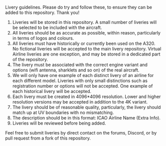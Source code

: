 Livery guidelines. Please do try and follow these, to ensure they can be added to this repository. Thank you!

1. Liveries will be stored in this repository. A small number of liveries will be selected to be included with the aircraft.
2. All liveries should be as accurate as possible, within reason, particularly in terms of logos and colours.
3. All liveries must have historically or currently been used on the A320. No fictional liveries will be accepted to the main livery repository. Virtual Airline liveries are one exception, and may be stored in a dedicated part of the repository.
4. The livery must be associated with the correct engine variant and options (wifi antenna, sharklets and so on) of the real aircraft.
5. We will only have one example of each distinct livery of an airline for each different model. Liveries with only small distinctions such as registration number or options will not be accepted. One example of each historical livery will be accepted. 
6. Each livery must be created in 4096*4096 resolution. Lower and higher resolution versions may be accepted in addition to the 4K variant.
7. The livery should be of reasonable quality, particularly, the livery should match up at UV boundaries with no mismatching.
8. The description should be in this format: ICAO Airline Name (Extra Info).
9. Liveries will be reviewed before being added.

Feel free to submit liveries by direct contact on the forums, Discord, or by pull request from a fork of this repository.
